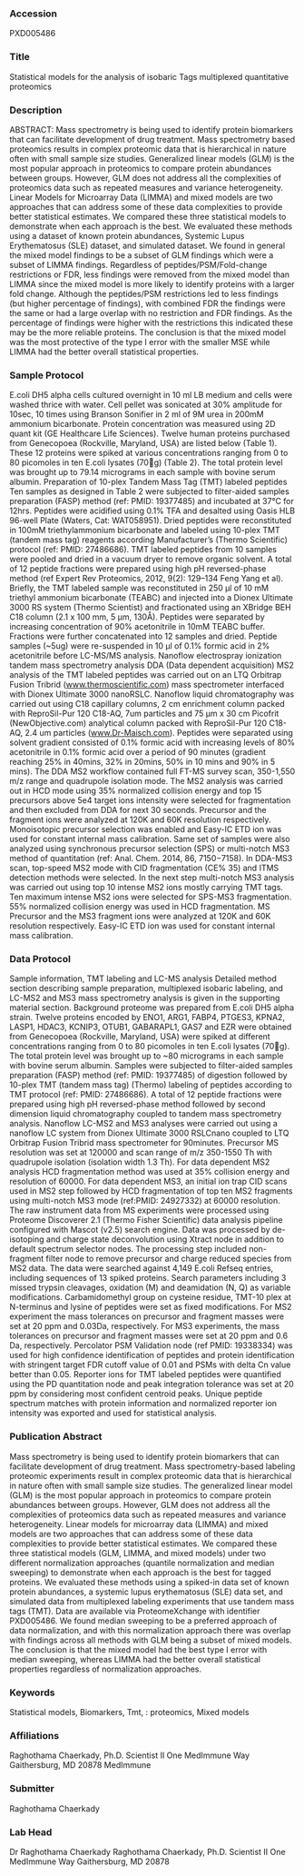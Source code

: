 ### Accession
PXD005486

### Title
Statistical models for the analysis of isobaric Tags multiplexed quantitative proteomics

### Description
ABSTRACT: Mass spectrometry is being used to identify protein biomarkers that can facilitate development of drug treatment.  Mass spectrometry based proteomics results in complex proteomic data that is hierarchical in nature often with small sample size studies. Generalized linear models (GLM) is the most popular approach in proteomics to compare protein abundances between groups. However, GLM does not address all the complexities of proteomics data such as repeated measures and variance heterogeneity.  Linear Models for Microarray Data (LIMMA) and mixed models are two approaches that can address some of these data complexities to provide better statistical estimates.   We compared these three statistical models to demonstrate when each approach is the best.  We evaluated these methods using a dataset of known protein abundances, Systemic Lupus Erythematosus (SLE) dataset, and simulated dataset.  We found in general the mixed model findings to be a subset of GLM findings which were a subset of LIMMA findings.  Regardless of peptides/PSM/Fold-change restrictions or FDR, less findings were removed from the mixed model than LIMMA since the mixed model is more likely to identify proteins with a larger fold change.  Although the peptides/PSM restrictions led to less findings (but higher percentage of findings), with combined FDR the findings were the same or had a large overlap with no restriction and FDR findings.  As the percentage of findings were higher with the restrictions this indicated these may be the more reliable proteins.  The conclusion is that the mixed model was the most protective of the type I error with the smaller MSE while LIMMA had the better overall statistical properties.

### Sample Protocol
E.coli DH5 alpha cells cultured overnight in 10 ml LB medium and cells were washed thrice with water. Cell pellet was sonicated at 30% amplitude for 10sec, 10 times using Branson Sonifier in 2 ml of 9M urea in 200mM ammonium bicarbonate. Protein concentration was measured using 2D quant kit (GE Healthcare Life Sciences). Twelve human proteins purchased from Genecopoea (Rockville, Maryland, USA) are listed below (Table 1). These 12 proteins were spiked at various concentrations ranging from 0 to 80 picomoles in ten E.coli lysates (70g) (Table 2). The total protein level was brought up to 79.14 micrograms in each sample with bovine serum albumin.  Preparation of 10-plex Tandem Mass Tag (TMT) labeled peptides  Ten samples as designed in Table 2 were subjected to filter-aided samples preparation (FASP) method (ref: PMID: 19377485) and incubated at 37°C for 12hrs. Peptides were acidified using 0.1% TFA and desalted using Oasis HLB 96-well Plate (Waters, Cat: WAT058951). Dried peptides were reconstituted in 100mM triethylammonium bicarbonate and labeled using 10-plex TMT (tandem mass tag) reagents according Manufacturer’s (Thermo Scientific)   protocol (ref: PMID: 27486686). TMT labeled peptides from 10 samples were pooled and dried in a vacuum dryer to remove organic solvent. A total of 12 peptide fractions were prepared using high pH reversed-phase method (ref Expert Rev Proteomics, 2012, 9(2): 129–134 Feng Yang et al). Briefly, the TMT labeled sample was reconstituted in 250 µl of 10 mM triethyl ammonium bicarbonate (TEABC) and injected into a Dionex Ultimate 3000 RS system (Thermo Scientist) and fractionated using an XBridge BEH C18 column (2.1 x 100 mm, 5 µm, 130Å). Peptides were separated by increasing concentration of 90% acetonitrile in 10mM TEABC buffer. Fractions were further concatenated into 12 samples and dried. Peptide samples (~5ug) were re-suspended in 10 µl of 0.1% formic acid in 2% acetonitrile before LC-MS/MS analysis.  Nanoflow electrospray ionization tandem mass spectrometry analysis  DDA (Data dependent acquisition) MS2 analysis of the TMT labeled peptides was carried out on an LTQ Orbitrap Fusion Tribrid (www.thermoscientific.com) mass spectrometer interfaced with Dionex Ultimate 3000 nanoRSLC. Nanoflow liquid chromatography  was carried out using C18 capillary columns, 2 cm enrichment column packed with ReproSil-Pur 120  C18-AQ, 7um particles and 75 µm x 30 cm Picofrit (NewObjective.com) analytical column packed with ReproSil-Pur 120  C18-AQ, 2.4 um particles  (www.Dr-Maisch.com). Peptides were separated using solvent gradient consisted of 0.1% formic acid with increasing levels of 80% acetonitrile in 0.1% formic acid over a period of 90 minutes (gradient reaching 25% in 40mins, 32% in 20mins, 50% in 10 mins and 90% in 5 mins). The DDA MS2 workflow contained full FT-MS survey scan, 350-1,550 m/z range and quadrupole isolation mode. The MS2 analysis was carried out in HCD mode using 35% normalized collision energy and top 15 precursors above 5e4 target ions intensity were selected for fragmentation and then excluded from DDA for next 30 seconds. Precursor and the fragment ions were analyzed at 120K and 60K resolution respectively. Monoisotopic precursor selection was enabled and Easy-IC ETD ion was used for constant internal mass calibration.   Same set of samples were also analyzed using synchronous precursor selection (SPS) or multi-notch MS3 method of quantitation (ref: Anal. Chem. 2014, 86, 7150−7158).  In DDA-MS3 scan, top-speed MS2 mode with CID fragmentation (CE% 35) and ITMS detection methods were selected. In the next step multi-notch MS3 analysis was carried out using top 10 intense MS2 ions mostly carrying TMT tags. Ten maximum intense MS2 ions were selected for SPS-MS3 fragmentation. 55% normalized collision energy was used in HCD fragmentation. MS Precursor and the MS3 fragment ions were analyzed at 120K and 60K resolution respectively. Easy-IC ETD ion was used for constant internal mass calibration.

### Data Protocol
Sample information, TMT labeling and LC-MS analysis  Detailed method section describing sample preparation, multiplexed isobaric labeling, and LC-MS2 and MS3 mass spectrometry analysis is given in the supporting material section. Background proteome was prepared from E.coli DH5 alpha strain. Twelve proteins encoded by ENO1, ARG1, FABP4, PTGES3, KPNA2, LASP1, HDAC3, KCNIP3, OTUB1, GABARAPL1, GAS7 and EZR were obtained from Genecopoea (Rockville, Maryland, USA) were spiked at  different concentrations ranging from 0 to 80 picomoles in ten E.coli lysates (70g). The total protein level was brought up to ~80 micrograms in each sample with bovine serum albumin. Samples were subjected to filter-aided samples preparation (FASP) method (ref: PMID: 19377485) of digestion followed by 10-plex TMT (tandem mass tag) (Thermo) labeling of peptides according to TMT protocol (ref: PMID: 27486686). A total of 12 peptide fractions were prepared using high pH reversed-phase method followed by second dimension liquid chromatography coupled to tandem mass spectrometry analysis. Nanoflow LC-MS2 and MS3 analyses were carried out using a nanoflow LC system from Dionex Ultimate 3000 RSLCnano coupled to LTQ Orbitrap Fusion Tribrid mass spectrometer for 90minutes. Precursor MS resolution was set at 120000 and scan range of m/z 350-1550 Th with quadrupole isolation (isolation width 1.3 Th). For data dependent MS2 analysis HCD fragmentation method was used at 35% collision energy and resolution of 60000. For data dependent MS3, an initial ion trap CID scans used in MS2 step followed by HCD fragmentation of top ten MS2 fragments using multi-notch MS3 mode (ref:PMID: 24927332) at 60000 resolution. The raw instrument data from MS experiments were processed using Proteome Discoverer 2.1 (Thermo Fisher Scientific) data analysis pipeline configured with Mascot (v2.5) search engine. Data was processed by de-isotoping and charge state deconvolution using Xtract node in addition to default spectrum selector nodes. The processing step included non-fragment filter node to remove precursor and charge reduced species from MS2 data. The data were searched against 4,149 E.coli Refseq entries, including sequences of 13 spiked proteins. Search parameters including 3 missed trypsin cleavages, oxidation (M) and deamidation (N, Q) as variable modifications. Carbamidomethyl group on cysteine residue, TMT-10 plex at N-terminus and lysine of peptides were set as fixed modifications. For MS2 experiment the mass tolerances on precursor and fragment masses were set at 20 ppm and 0.03Da, respectively. For MS3 experiments, the mass tolerances on precursor and fragment masses were set at 20 ppm and 0.6 Da, respectively. Percolator PSM Validation node (ref PMID: 19338334) was used for high confidence identification of peptides and protein identification with stringent target FDR cutoff value of 0.01 and PSMs with delta Cn value better than 0.05. Reporter ions for TMT labeled peptides were quantified using the PD quantitation node and peak integration tolerance was set at 20 ppm by considering most confident centroid peaks. Unique peptide spectrum matches with protein information and normalized reporter ion intensity was exported and used for statistical analysis.

### Publication Abstract
Mass spectrometry is being used to identify protein biomarkers that can facilitate development of drug treatment. Mass spectrometry-based labeling proteomic experiments result in complex proteomic data that is hierarchical in nature often with small sample size studies. The generalized linear model (GLM) is the most popular approach in proteomics to compare protein abundances between groups. However, GLM does not address all the complexities of proteomics data such as repeated measures and variance heterogeneity. Linear models for microarray data (LIMMA) and mixed models are two approaches that can address some of these data complexities to provide better statistical estimates. We compared these three statistical models (GLM, LIMMA, and mixed models) under two different normalization approaches (quantile normalization and median sweeping) to demonstrate when each approach is the best for tagged proteins. We evaluated these methods using a spiked-in data set of known protein abundances, a systemic lupus erythematosus (SLE) data set, and simulated data from multiplexed labeling experiments that use tandem mass tags (TMT). Data are available via ProteomeXchange with identifier PXD005486. We found median sweeping to be a preferred approach of data normalization, and with this normalization approach there was overlap with findings across all methods with GLM being a subset of mixed models. The conclusion is that the mixed model had the best type I error with median sweeping, whereas LIMMA had the better overall statistical properties regardless of normalization approaches.

### Keywords
Statistical models, Biomarkers, Tmt, : proteomics, Mixed models

### Affiliations
Raghothama Chaerkady, Ph.D. Scientist II One MedImmune Way Gaithersburg, MD 20878
MedImmune

### Submitter
Raghothama Chaerkady

### Lab Head
Dr Raghothama Chaerkady
Raghothama Chaerkady, Ph.D. Scientist II One MedImmune Way Gaithersburg, MD 20878


